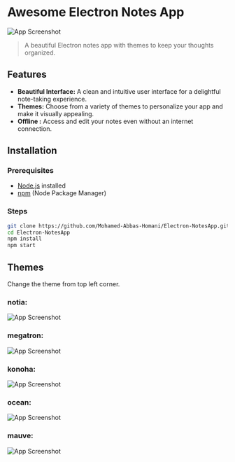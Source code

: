 # Awesome Electron Notes App

![App Screenshot](./MashNotes.png)

> A beautiful Electron notes app with themes to keep your thoughts organized.


## Features

- **Beautiful Interface:** A clean and intuitive user interface for a delightful note-taking experience.
- **Themes:** Choose from a variety of themes to personalize your app and make it visually appealing.
- **Offline :** Access and edit your notes even without an internet connection.


## Installation

### Prerequisites

- [Node.js](https://nodejs.org/) installed
- [npm](https://www.npmjs.com/) (Node Package Manager)

### Steps

   ```bash
   git clone https://github.com/Mohamed-Abbas-Homani/Electron-NotesApp.git
   cd Electron-NotesApp
   npm install
   npm start
   ```
## Themes
Change the theme from top left corner.
### notia:
![App Screenshot](./MashNotes.png)
### megatron:
![App Screenshot](./megatron.png)
### konoha:
![App Screenshot](./konoha.png)
### ocean:
![App Screenshot](./ocean.png)
### mauve:
![App Screenshot](./mauve.png)
